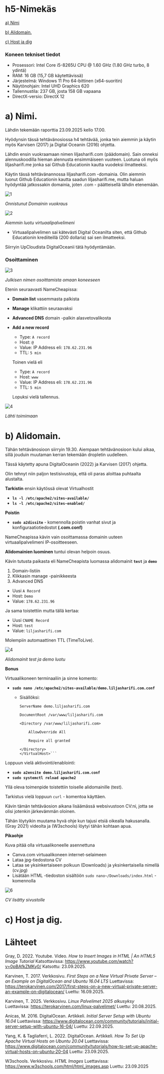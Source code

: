 # h5-Nimekäs

[a) Nimi](#a-Nimi)

[b) Alidomain. ](#b-Alidomain.)

[c) Host ja dig](#c-Host-ja-dig)


### Koneen tekniset tiedot
* Prosessori: Intel Core i5-8265U CPU @ 1.60 GHz (1.80 GHz turbo, 8 ydintä)
* RAM: 16 GB (15,7 GB käytettävissä)
* Järjestelmä: Windows 11 Pro 64-bittinen (x64-suoritin)
* Näytönohjain: Intel UHD Graphics 620
* Tallennustila: 237 GB, josta 158 GB vapaana
* DirectX-versio: DirectX 12


# a) Nimi. 

Lähdin tekemään raporttia 23.09.2025 kello 17.00.

Hyödynsin tässä tehtävänosiossa h4 tehtävää, jonka tein aiemmin ja käytin myös Karvisen (2017) ja Digital Oceanin (2016) ohjetta.

Lähdin ensin vuokraamaan nimen liljasharifi.com (päädomain). Sain onneksi alennuskoodilla hieman alennusta ensimmäiseen vuoteen. 
Luotuna oli myös liljasharifi.me jonka sai Github Educationin kautta vuodeksi ilmatteeksi.

Käytin tässä tehtävänannossa liljasharifi.com -domainia. Olin aiemmin luonut Github Educationin kautta saadun liljasharifi.me, mutta haluan hyödyntää jatkossakin domainia, joten .com - päätteisellä lähdin etenemään.

![1](images/1.png)

_Onnistunut Domainin vuokraus_

![2](images/2.png)

_Aiemmin luotu virtuaalipalvelimeni_ 

* Virtuaalipalvelimen sai kätevästi Digital Oceanilta siten, että Github Educationin krediiteillä (200 dollaria) sai sen ilmatteeksi.

Siirryin UpCloudista DigitalOceanii tätä hyödyntämään. 

### Osoittaminen
![3](images/3.png)

_Julkisen nimen osoittamista omaan koneeseen_ 

Etenin seuraavasti NameCheapissa:

* **Domain list** vasemmasta palkista
* **Manage** klikattiin seuraavaksi
* **Advanced DNS** domain -palkin alasvetovalikosta
* **Add a new record**
  - Type: `A record`
  - Host: `@`
  - Value: IP Address eli: `178.62.231.96`
  - TTL: `5 min`

  Toinen vielä eli 
  - Type: `A record`
  - Host: `www`
  - Value: IP Address eli: `178.62.231.96`
  - TTL: `5 min`
 
  Lopuksi vielä tallennus.
 
![4](images/4.png)

_Lähti toimimaan_

# b) Alidomain.

Tähän tehtävänosioon siirryin 19.30. Aiempaan tehtävänosioon kului aikaa, sillä jouduin muutaman kerran tekemään dropletin uudelleen.

Tässä käytetty apuna DigitalOceanin (2022) ja Karvisen (2017) ohjetta.

Olin tehnyt niin paljon testisivustoja, että oli paras aloittaa puhtaalta alustalta.

**Tarkistin** ensin käytössä olevat Virtualhostit
* **`ls -l /etc/apache2/sites-available/`**
* **`ls -l /etc/apache2/sites-enabled/`**

**Poistin** 
* **`sudo a2dissite`** - komennolla poistin vanhat sivut ja konfiguraatiotiedostot **(.com.conf)**

NameCheapissa kävin vain osoittamassa domainin uuteen virtuaalipalvelimeni IP-osoitteeseen.

**Alidomainien luominen** tuntui olevan helpoin osuus. 

Kävin tutusta paikasta eli NameCheapista luomassa alidomainit **`test`** ja **`demo`**

1. Domain-listiin
2. Klikkasin manage -painikkeesta
3. Advanced DNS
* Uusi `A Record`
* Host: `Demo`
* Value: `178.62.231.96`

Ja sama toistettiin mutta tällä kertaa:
* Uusi `CNAME Record`
* Host: `test`
* Value: `liljasharifi.com`

Molempiin automaattinen TTL (TimeToLive).

![4](images/4.png)

_Alidomainit test ja demo luotu_

**Bonus**

Virtuaalikoneen terminaaliin ja sinne komento:

* **`sudo nano /etc/apache2/sites-available/demo.liljasharifi.com.conf`**
  - Sisällöksi:

    ``` <VirtualHost *:80>
    ServerName demo.liljasharifi.com
    
    DocumentRoot /var/www/liljasharifi.com

    <Directory /var/www/liljasharifi.com>
    
        AllowOverride All

        Require all granted
        
    </Directory>
    </VirtualHost>```

Loppuun vielä aktivointi/enablointi:
* **`sudo a2ensite demo.liljasharifi.com.conf`**
* **`sudo systemctl reload apache2`**

Yllä oleva toimenpide toistettiin toiselle alidomainille (test).

Tarkistus vielä loppuun `curl` - komentoa käyttäen.

Kävin tämän tehtäväosion aikana lisäämässä websivustoon CV:ni, jotta se olisi jotenkin järkevämmän oloinen.

Tähän löytyikin muutama hyvä ohje kun tajusi etsiä oikealla hakusanalla. (Gray 2021) videolta ja (W3schools) löytyi tähän kohtaan apua. 

**Pikaohje** 

Kuva pitää olla virtuaalikoneelle asennettuna

* Canva.com virtuaalikoneen internet-selaimeen
* Lataa jpg-tiedostona CV
* Lataa se yksinkertaiseen polkuun (Downloads) ja yksinkertaisella nimellä (cv.jpg)
* Lisätään HTML -tiedoston sisältöön `sudo nano~/Downloads/index.html` - komennolla

![6](images/6.png)

_CV lisätty sivustolle_



# c) Host ja dig.




  # Lähteet

Gray, D. 2022. Youtube. Video. _How to Insert Images in HTML | An HTML5 Image Tutorial_ Katsottavissa: https://www.youtube.com/watch?v=0pBAfkZMKy0/ Katsottu: 23.09.2025.

Karvinen, T. 2017. Verkkosivu. _First Steps on a New Virtual Private Server – an Example on DigitalOcean and Ubuntu 16.04 LTS_ Luettavissa: https://terokarvinen.com/2017/first-steps-on-a-new-virtual-private-server-an-example-on-digitalocean/ Luettu: 16.09.2025.

Karvinen, T. 2025. Verkkosivu. _Linux Palvelimet 2025 alkusyksy_ Luettavissa: https://terokarvinen.com/linux-palvelimet/ Luettu: 20.08.2025.

Anicas, M. 2016. DigitalOcean. Artikkeli. _Initial Server Setup with Ubuntu 16.04_ Luettavissa: https://www.digitalocean.com/community/tutorials/initial-server-setup-with-ubuntu-16-04/ Luettu: 22.09.2025.

Yang, K. & Tagliaferri, L. 2022. DigitalOcean. Artikkeli. _How To Set Up Apache Virtual Hosts on Ubuntu 20.04_ Luettavissa: https://www.digitalocean.com/community/tutorials/how-to-set-up-apache-virtual-hosts-on-ubuntu-20-04 Luettu: 23.09.2025.

W3schools. Verkkosivu. _HTML Images_ Luettavissa: https://www.w3schools.com/html/html_images.asp Luettu: 23.09.2025


